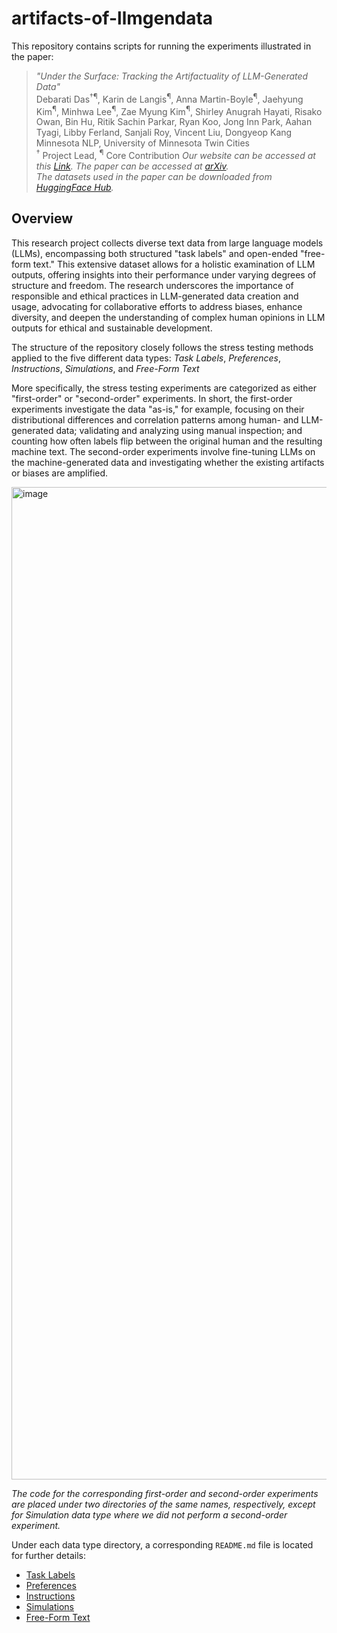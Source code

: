 # artifacts-of-llmgendata
This repository contains scripts for running the experiments illustrated in the paper:
> *"Under the Surface: Tracking the Artifactuality of LLM-Generated Data"*<br>
Debarati Das<sup>†¶</sup>, Karin de Langis<sup>¶</sup>, Anna Martin-Boyle<sup>¶</sup>, Jaehyung Kim<sup>¶</sup>, Minhwa Lee<sup>¶</sup>, Zae Myung Kim<sup>¶</sup>, Shirley Anugrah Hayati, Risako Owan, Bin Hu, Ritik Sachin Parkar, Ryan Koo, Jong Inn Park, Aahan Tyagi, Libby Ferland, Sanjali Roy, Vincent Liu, Dongyeop Kang<br>
Minnesota NLP, University of Minnesota Twin Cities<br>
<sup>†</sup> Project Lead, <sup>¶</sup> Core Contribution
*Our website can be accessed at this [Link](https://minnesotanlp.github.io/artifact/).*
*The paper can be accessed at [arXiv](link).*<br>
*The datasets used in the paper can be downloaded from [HuggingFace Hub](https://huggingface.co/datasets/minnesotanlp/LLM-Artifacts).*

## Overview
This research project collects diverse text data from large language models (LLMs), encompassing both structured "task labels" and open-ended "free-form text." This extensive dataset allows for a holistic examination of LLM outputs, offering insights into their performance under varying degrees of structure and freedom. The research underscores the importance of responsible and ethical practices in LLM-generated data creation and usage, advocating for collaborative efforts to address biases, enhance diversity, and deepen the understanding of complex human opinions in LLM outputs for ethical and sustainable development.

The structure of the repository closely follows the stress testing methods applied to the five different data types: *Task Labels*, *Preferences*, *Instructions*, *Simulations*, and *Free-Form Text*

More specifically, the stress testing experiments are categorized as either "first-order" or "second-order" experiments. In short, the first-order experiments investigate the data "as-is," for example, focusing on their distributional differences and correlation patterns among human- and LLM-generated data; validating and analyzing using manual inspection; and counting how often labels flip between the original human and the resulting machine text. The second-order experiments involve fine-tuning LLMs on the machine-generated data and investigating whether the existing artifacts or biases are amplified.

<img width="1588" alt="image" src="https://github.com/minnesotanlp/artifacts-of-llmgendata/assets/3746478/ae37ef70-78fe-4142-8cc5-8eb02a2c8efd">

<br>

*The code for the corresponding first-order and second-order experiments are placed under two directories of the same names, respectively, except for Simulation data type where we did not perform a second-order experiment.*

Under each data type directory, a corresponding `README.md` file is located for further details:
- [Task Labels](https://github.com/minnesotanlp/artifacts-of-llmgendata/tree/main/task_labels)
- [Preferences](https://github.com/minnesotanlp/artifacts-of-llmgendata/tree/main/preference)
- [Instructions](https://github.com/minnesotanlp/artifacts-of-llmgendata/tree/main/instructions)
- [Simulations](https://github.com/minnesotanlp/artifacts-of-llmgendata/tree/main/simulation)
- [Free-Form Text](https://github.com/minnesotanlp/artifacts-of-llmgendata/tree/main/free_form_text)
